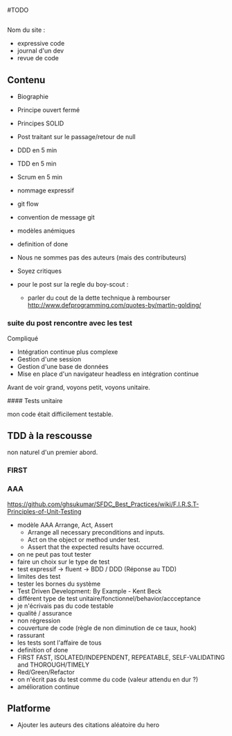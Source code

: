 #TODO

##
Nom du site : 
- expressive code
- journal d'un dev
- revue de code
## Contenu
- Biographie

- Principe ouvert fermé
- Principes SOLID
- Post traitant sur le passage/retour de null 
- DDD en 5 min
- TDD en 5 min
- Scrum en 5 min
- nommage expressif
- git flow
- convention de message git
- modèles anémiques
- definition of done
- Nous ne sommes pas des auteurs (mais des contributeurs)
- Soyez critiques
- pour le post sur la regle du boy-scout :
    - parler du cout de la dette technique à rembourser
    http://www.defprogramming.com/quotes-by/martin-golding/

### suite du post rencontre avec les test

Compliqué
- Intégration continue plus complexe
- Gestion d'une session
- Gestion d'une base de données
- Mise en place d'un navigateur headless en intégration continue

Avant de voir grand, voyons petit, voyons unitaire.

#### Tests unitaire

mon code était difficilement testable.

## TDD à la rescousse

non naturel d'un premier abord.


### FIRST

### AAA

https://github.com/ghsukumar/SFDC_Best_Practices/wiki/F.I.R.S.T-Principles-of-Unit-Testing

 - modèle AAA Arrange, Act, Assert
     - Arrange all necessary preconditions and inputs.
     - Act on the object or method under test.
     - Assert that the expected results have occurred.
 - on ne peut pas tout tester
 - faire un choix sur le type de test
 - test expressif -> fluent -> BDD / DDD (Réponse au TDD)
 - limites des test
 - tester les bornes du système
 - Test Driven Development: By Example - Kent Beck
 - différent type de test unitaire/fonctionnel/behavior/accceptance
 - je n'écrivais pas du code testable
 - qualité / assurance
 - non régression
 - couverture de code (règle de non diminution de ce taux, hook)
 - rassurant
 - les tests sont l'affaire de tous
 - definition of done
 - FIRST FAST, ISOLATED/INDEPENDENT, REPEATABLE, SELF-VALIDATING and THOROUGH/TIMELY
 - Red/Green/Refactor
 - on n'écrit pas du test comme du code (valeur attendu en dur ?)
 - amélioration continue



##  Platforme
- Ajouter les auteurs des citations aléatoire du hero